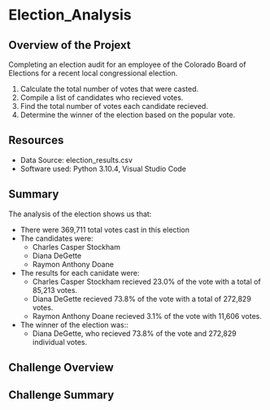 # Election_Analysis

## Overview of the Projext
Completing an election audit for an employee of the Colorado Board of Elections for a recent local congressional election.

1. Calculate the total number of votes that were casted.
2. Compile a list of candidates who recieved votes.
3. Find the total number of votes each candidate recieved.
4. Determine the winner of the election based on the popular vote.

## Resources
- Data Source: election_results.csv
- Software used: Python 3.10.4, Visual Studio Code

## Summary
The analysis of the election shows us that:
- There were 369,711 total votes cast in this election
- The candidates were:
     - Charles Casper Stockham
     - Diana DeGette
     - Raymon Anthony Doane
- The results for each canidate were:
     - Charles Casper Stockham recieved 23.0% of the vote with a total of 85,213 votes.
     - Diana DeGette recieved 73.8% of the vote with a total of 272,829 votes.
     - Raymon Anthony Doane recieved 3.1% of the vote with 11,606 votes.
- The winner of the election was::
     - Diana DeGette, who recieved 73.8% of the vote and 272,829 individual votes.

## Challenge Overview

## Challenge Summary
